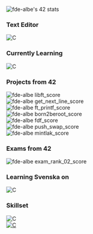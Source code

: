 ![fde-albe's 42 stats](https://badge42.vercel.app/api/v2/cl60uslo9000609mgufzwqfyj/stats?cursusId=21&coalitionId=110)
### Text Editor
![C](https://img.shields.io/badge/CLion-000000?style=for-the-badge&logo=clion&logoColor=white)
### Currently Learning
![C](https://img.shields.io/badge/C-00599C?style=for-the-badge&logo=c&logoColor=white)
### Projects from 42
![fde-albe libft_score](https://img.shields.io/badge/Libft-125-brightgreen?style=flat-square)
<br />
![fde-albe get_next_line_score](https://img.shields.io/badge/get_next_line-125-brightgreen?style=flat-square)
<br />
![fde-albe ft_printf_score](https://img.shields.io/badge/ft_printf-100-brightgreen?style=flat-square)
<br />
![fde-albe born2beroot_score](https://img.shields.io/badge/Born_2beroot-105-brightgreen?style=flat-square)
<br />
![fde-albe fdf_score](https://img.shields.io/badge/Fdf-118-brightgreen?style=flat-square)
<br />
![fde-albe push_swap_score](https://img.shields.io/badge/Push_Swap-81-brightgreen?style=flat-square)
<br />
![fde-albe mintlak_score](https://img.shields.io/badge/Minitalk-100-brightgreen?style=flat-square)
### Exams from 42
![fde-albe exam_rank_02_score](https://img.shields.io/badge/Exam_Rank_02-100-brightgreen?style=flat-square)
### Learning Svenska on
![C](https://img.shields.io/badge/Duolingo-58CC02?style=for-the-badge&logo=Duolingo&logoColor=white)
### Skillset
![C](https://img.shields.io/badge/RocketLeague-ProPlayer-blue?style=flat-square)
<br />
[![C](https://img.shields.io/badge/Rubik%60s%20Cube%20Record-12.84-brightgreen?style=flat-square)](https://www.youtube.com/watch?v=8fHunYoaVs8)
